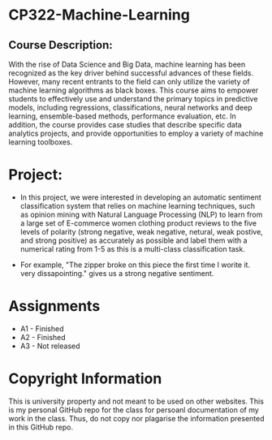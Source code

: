 # CP322-Machine-Learning

## Course Description:
With the rise of Data Science and Big Data, machine learning has been recognized as the key driver behind successful advances of these fields. However, many recent entrants to the field can only utilize the variety of machine learning algorithms as black boxes. This course aims to empower students to effectively use and understand the primary topics in predictive models, including regressions, classifications, neural networks and deep learning, ensemble-based methods, performance evaluation, etc. In addition, the course provides case studies that describe specific data analytics projects, and provide opportunities to employ a variety of machine learning toolboxes.

# Project: 
* In this project, we were interested in developing an automatic sentiment classification system that relies on machine learning techniques, such as opinion mining with Natural Language Processing (NLP) to learn from a large set of E-commerce women clothing product reviews to the five levels of polarity (strong negative, weak negative, netural, weak postive, and strong positive) as accurately as possible and label them with a numerical rating from 1-5 as this is a multi-class classification task.

* For example, "The zipper broke on this piece the first time I worite it. very dissapointing." gives us a strong negative sentiment.

# Assignments 
* A1 - Finished
* A2 - Finished
* A3 - Not released

# Copyright Information
This is university property and not meant to be used on other websites. This is my personal GitHub repo for the class for persoanl documentation of my work in the class. Thus, do not copy nor plagarise the information presented in this GitHub repo.
